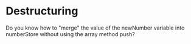 # Destructuring

Do you know how to "merge" the value of the newNumber variable into numberStore without using the array method push?
